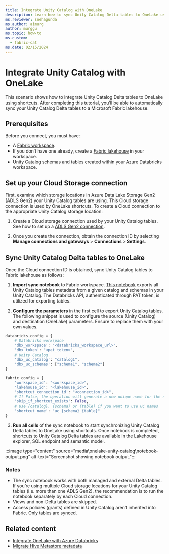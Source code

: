 ```yaml
---
title: Integrate Unity Catalog with OneLake
description: Learn how to sync Unity Catalog Delta tables to OneLake using shortcuts.
ms.reviewer: snehagunda
ms.author: aimurg
author: murggu
ms.topic: how-to
ms.custom:
  - fabric-cat
ms.date: 02/15/2024
---
```


# Integrate Unity Catalog with OneLake

This scenario shows how to integrate Unity Catalog Delta tables to OneLake using shortcuts. After completing this tutorial, you’ll be able to automatically sync your Unity Catalog Delta tables to a Microsoft Fabric lakehouse.

## Prerequisites

Before you connect, you must have:

- A [Fabric workspace](../get-started/create-workspaces.md).
- If you don’t have one already, create a [Fabric lakehouse](../data-engineering/tutorial-build-lakehouse.md) in your workspace.
- Unity Catalog schemas and tables created within your Azure Databricks workspace. 


## Set up your Cloud Storage connection

First, examine which storage locations in Azure Data Lake Storage Gen2 (ADLS Gen2) your Unity Catalog tables are using. This Cloud storage connection is used by OneLake shortcuts. To create a Cloud connection to the appropriate Unity Catalog storage location:

1. Create a Cloud storage connection used by your Unity Catalog tables. See how to set up a [ADLS Gen2 connection](../data-factory/connector-azure-data-lake-storage-gen2-overview.md).

2. Once you create the connection, obtain the connection ID by selecting  **Manage connections and gateways** > **Connections** > **Settings**.

## Sync Unity Catalog Delta tables to OneLake

Once the Cloud connection ID is obtained, sync Unity Catalog tables to Fabric lakehouse as follows:

1. **Import sync notebook** to Fabric workspace.  [This notebook](./onelake-unity-catalog.md) exports all Unity Catalog tables metadata from a given catalog and schemas in your Unity Catalog. The Databricks API, authenticated through PAT token, is utilized for exporting tables.

2. **Configure the parameters** in the first cell to export Unity Catalog tables. The following snippet is used to configure the source (Unity Catalog) and destination (OneLake) parameters. Ensure to replace them with your own values.

```python
databricks_config = {
    # Databricks workspace
    'dbx_workspace': "<databricks_workspace_url>",
    'dbx_token': "<pat_token>",
    # Unity Catalog
    'dbx_uc_catalog': "catalog1",
    'dbx_uc_schemas': ["schema1", "schema2"]
}

fabric_config = {
    'workspace_id': "<workspace_id>",
    'lakehouse_id': "<lakehouse_id>",
    'shortcut_connection_id': "<connection_id>",
    # If False, the operation will generate a new unique name for the new shortcut. If True, shortcut creation will be skipped. 
    'skip_if_shortcut_exists': False,
    # Use {catalog}, {schema} or {table} if you want to use UC names
    'shortcut_name': "uc_{schema}_{table}"
}
```

3. **Run all cells** of the sync notebook to start synchronizing Unity Catalog Delta tables to OneLake using shortcuts. Once notebook is completed, shortcuts to Unity Catalog Delta tables are available in the Lakehouse explorer, SQL endpoint and semantic model.

:::image type="content" source="media\onelake-unity-catalog\notebook-output.png" alt-text="Screenshot showing notebook output.":::

### Notes

- The sync notebook works with both managed and external Delta tables. If you’re using multiple Cloud storage locations for your Unity Catalog tables (i.e. more than one ADLS Gen2), the recommendation is to run the notebook separately by each Cloud connection.
- Views and non-Delta tables are skipped.
- Access policies (grants) defined in Unity Catalog aren't inherited into Fabric. Only tables are synced.


## Related content

- [Integrate OneLake with Azure Databricks](onelake-azure-databricks.md)
- [Migrate Hive Metastore metadata](../data-engineering/migrate-synapse-hms-metadata.md)
